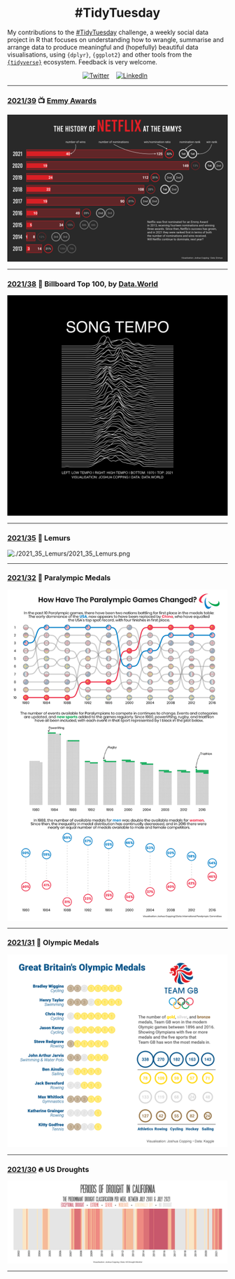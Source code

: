 <h1 align="center">
  #TidyTuesday
</h1>

My contributions to the [#TidyTuesday](https://github.com/rfordatascience/tidytuesday) challenge, a weekly social data project in R that focuses on understanding how to wrangle, summarise and arrange data to produce meaningful and (hopefully) beautiful data visualisations, using `{dplyr}`, `{ggplot2}` and other tools from the [`{tidyverse}`](https://www.tidyverse.org/) ecosystem. Feedback is very welcome.

<div align="center">
<a href="https://twitter.com/JoshCopping"><img alt="Twitter" src="https://cdn-icons-png.flaticon.com/512/145/145812.png" width="50" height="50"></a>&nbsp;&nbsp;&nbsp;
<a href="https://www.linkedin.com/in/joshua-copping/"><img alt="LinkedIn" src="https://cdn-icons-png.flaticon.com/512/145/145807.png" width="50" height="50"></a>&nbsp;&nbsp;&nbsp;
</div>

***

### [2021/39](https://github.com/JoshuaCopping/TidyTuesday/tree/main/2021_39_EmmyAwards) 📺 [Emmy Awards](https://www.emmys.com/)
![./2021_39_EmmyAwards/2021_39_EmmyAwards.png](https://github.com/JoshuaCopping/TidyTuesday/blob/main/2021_39_EmmyAwards/2021_39_EmmyAwards.png?raw=true)

****

### [2021/38](https://github.com/JoshuaCopping/TidyTuesday/tree/main/2021_38_BillboardTop100) 🎵 Billboard Top 100, by [Data.World](https://data.world/kcmillersean/billboard-hot-100-1958-2017#)
![./2021_38_BillboardTop100/2021_38_BillboardTop100.png](https://github.com/JoshuaCopping/TidyTuesday/blob/main/2021_38_BillboardTop100/2021_38_BillboardTop100.png?raw=true)

***

### [2021/35](https://github.com/JoshuaCopping/TidyTuesday/tree/main/2021_35_Lemurs) 🐒 Lemurs
![./2021_35_Lemurs/2021_35_Lemurs.png](https://github.com/JoshuaCopping/TidyTuesday/blob/main/2021_35_Lemurs/2021_35_Lemurs.png?raw=true)

***

### [2021/32](https://github.com/JoshuaCopping/TidyTuesday/tree/main/2021_32_ParalympicMedals) 🥇 Paralympic Medals
![./2021_32_ParalympicMedals/2021_32_ParalympicMedals.png](https://github.com/JoshuaCopping/TidyTuesday/blob/main/2021_32_ParalympicMedals/2021_32_ParalympicMedals.png?raw=true)

***

### [2021/31](https://github.com/JoshuaCopping/TidyTuesday/tree/main/2021_31_OlympicMedals) 🥇 Olympic Medals
![./2021_31_OlympicMedals/2021_31_OlympicMedals.png](https://github.com/JoshuaCopping/TidyTuesday/blob/main/2021_31_OlympicMedals/2021_31_OlympicMedals.png?raw=true)

***

### [2021/30](https://github.com/JoshuaCopping/TidyTuesday/tree/main/2021_30_USDroughts) 🔥 US Droughts
![./2021_30_USDroughts/2021_30_USDroughts.png](https://github.com/JoshuaCopping/TidyTuesday/blob/main/2021_30_USDroughts/2021_30_USDroughts.png?raw=true)

***


